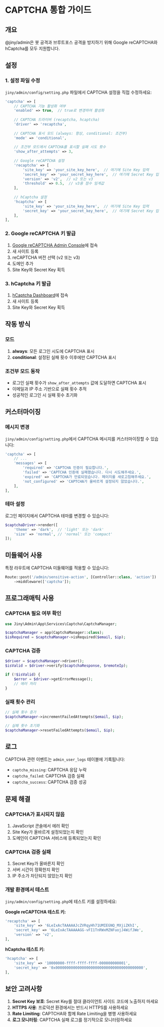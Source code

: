 # CAPTCHA 통합 가이드

## 개요

@jiny/admin은 봇 공격과 브루트포스 공격을 방지하기 위해 Google reCAPTCHA와 hCaptcha를 모두 지원합니다.

## 설정

### 1. 설정 파일 수정

`jiny/admin/config/setting.php` 파일에서 CAPTCHA 설정을 직접 수정하세요:

```php
'captcha' => [
    // CAPTCHA 기능 활성화 여부
    'enabled' => true,  // true로 변경하여 활성화
    
    // CAPTCHA 드라이버 (recaptcha, hcaptcha)
    'driver' => 'recaptcha',
    
    // CAPTCHA 표시 모드 (always: 항상, conditional: 조건부)
    'mode' => 'conditional',
    
    // 조건부 모드에서 CAPTCHA를 표시할 실패 시도 횟수
    'show_after_attempts' => 3,
    
    // Google reCAPTCHA 설정
    'recaptcha' => [
        'site_key' => 'your_site_key_here',  // 여기에 Site Key 입력
        'secret_key' => 'your_secret_key_here',  // 여기에 Secret Key 입력
        'version' => 'v2',  // v2 또는 v3
        'threshold' => 0.5,  // v3용 점수 임계값
    ],
    
    // hCaptcha 설정
    'hcaptcha' => [
        'site_key' => 'your_site_key_here',  // 여기에 Site Key 입력
        'secret_key' => 'your_secret_key_here',  // 여기에 Secret Key 입력
    ],
],
```

### 2. Google reCAPTCHA 키 발급

1. [Google reCAPTCHA Admin Console](https://www.google.com/recaptcha/admin)에 접속
2. 새 사이트 등록
3. reCAPTCHA 버전 선택 (v2 또는 v3)
4. 도메인 추가
5. Site Key와 Secret Key 획득

### 3. hCaptcha 키 발급

1. [hCaptcha Dashboard](https://dashboard.hcaptcha.com)에 접속
2. 새 사이트 등록
3. Site Key와 Secret Key 획득

## 작동 방식

### 모드

1. **always**: 모든 로그인 시도에 CAPTCHA 표시
2. **conditional**: 설정된 실패 횟수 이후에만 CAPTCHA 표시

### 조건부 모드 동작

- 로그인 실패 횟수가 `show_after_attempts` 값에 도달하면 CAPTCHA 표시
- 이메일과 IP 주소 기반으로 실패 횟수 추적
- 성공적인 로그인 시 실패 횟수 초기화

## 커스터마이징

### 메시지 변경

`jiny/admin/config/setting.php`에서 CAPTCHA 메시지를 커스터마이징할 수 있습니다:

```php
'captcha' => [
    // ...
    'messages' => [
        'required' => 'CAPTCHA 인증이 필요합니다.',
        'failed' => 'CAPTCHA 인증에 실패했습니다. 다시 시도해주세요.',
        'expired' => 'CAPTCHA가 만료되었습니다. 페이지를 새로고침해주세요.',
        'not_configured' => 'CAPTCHA가 올바르게 설정되지 않았습니다.',
    ],
],
```

### 테마 설정

로그인 페이지에서 CAPTCHA 테마를 변경할 수 있습니다:

```php
$captchaDriver->render([
    'theme' => 'dark',  // 'light' 또는 'dark'
    'size' => 'normal', // 'normal' 또는 'compact'
]);
```

## 미들웨어 사용

특정 라우트에 CAPTCHA 미들웨어를 적용할 수 있습니다:

```php
Route::post('/admin/sensitive-action', [Controller::class, 'action'])
    ->middleware(['captcha']);
```

## 프로그래매틱 사용

### CAPTCHA 필요 여부 확인

```php
use Jiny\Admin\App\Services\Captcha\CaptchaManager;

$captchaManager = app(CaptchaManager::class);
$isRequired = $captchaManager->isRequired($email, $ip);
```

### CAPTCHA 검증

```php
$driver = $captchaManager->driver();
$isValid = $driver->verify($captchaResponse, $remoteIp);

if (!$isValid) {
    $error = $driver->getErrorMessage();
    // 에러 처리
}
```

### 실패 횟수 관리

```php
// 실패 횟수 증가
$captchaManager->incrementFailedAttempts($email, $ip);

// 실패 횟수 초기화
$captchaManager->resetFailedAttempts($email, $ip);
```

## 로그

CAPTCHA 관련 이벤트는 `admin_user_logs` 테이블에 기록됩니다:

- `captcha_missing`: CAPTCHA 응답 누락
- `captcha_failed`: CAPTCHA 검증 실패
- `captcha_success`: CAPTCHA 검증 성공

## 문제 해결

### CAPTCHA가 표시되지 않음

1. JavaScript 콘솔에서 에러 확인
2. Site Key가 올바르게 설정되었는지 확인
3. 도메인이 CAPTCHA 서비스에 등록되었는지 확인

### CAPTCHA 검증 실패

1. Secret Key가 올바른지 확인
2. 서버 시간이 정확한지 확인
3. IP 주소가 차단되지 않았는지 확인

### 개발 환경에서 테스트

`jiny/admin/config/setting.php`에 테스트 키를 설정하세요:

**Google reCAPTCHA 테스트 키:**
```php
'recaptcha' => [
    'site_key' => '6LeIxAcTAAAAAJcZVRqyHh71UMIEGNQ_MXjiZKhI',
    'secret_key' => '6LeIxAcTAAAAAGG-vFI1TnRWxMZNFuojJ4WifJWe',
    'version' => 'v2',
],
```

**hCaptcha 테스트 키:**
```php
'hcaptcha' => [
    'site_key' => '10000000-ffff-ffff-ffff-000000000001',
    'secret_key' => '0x0000000000000000000000000000000000000000',
],
```

## 보안 고려사항

1. **Secret Key 보호**: Secret Key를 절대 클라이언트 사이드 코드에 노출하지 마세요
2. **HTTPS 사용**: 프로덕션 환경에서는 반드시 HTTPS를 사용하세요
3. **Rate Limiting**: CAPTCHA와 함께 Rate Limiting을 병행 사용하세요
4. **로그 모니터링**: CAPTCHA 실패 로그를 정기적으로 모니터링하세요
